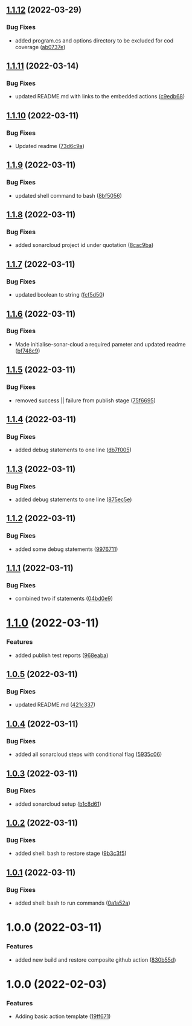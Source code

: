 ## [1.1.12](https://github.com/awazevr/oneconnect-build-and-restore/compare/v1.1.11...v1.1.12) (2022-03-29)


### Bug Fixes

* added program.cs and options directory to be excluded for cod coverage ([ab0737e](https://github.com/awazevr/oneconnect-build-and-restore/commit/ab0737e6e11bf5579bb46f6ee4351413bfe3eae3))

## [1.1.11](https://github.com/awazevr/oneconnect-build-and-restore/compare/v1.1.10...v1.1.11) (2022-03-14)


### Bug Fixes

* updated README.md with links to the embedded actions ([c9edb68](https://github.com/awazevr/oneconnect-build-and-restore/commit/c9edb686740549c8f08d83331861fdc5bc8c75f6))

## [1.1.10](https://github.com/awazevr/oneconnect-build-and-restore/compare/v1.1.9...v1.1.10) (2022-03-11)


### Bug Fixes

* Updated readme ([73d6c9a](https://github.com/awazevr/oneconnect-build-and-restore/commit/73d6c9ae83e00cbd2222ed30e85d06281d071b4d))

## [1.1.9](https://github.com/awazevr/oneconnect-build-and-restore/compare/v1.1.8...v1.1.9) (2022-03-11)


### Bug Fixes

* updated shell command to bash ([8bf5056](https://github.com/awazevr/oneconnect-build-and-restore/commit/8bf5056ee3535381f46f0ebc370367396dbf36a6))

## [1.1.8](https://github.com/awazevr/oneconnect-build-and-restore/compare/v1.1.7...v1.1.8) (2022-03-11)


### Bug Fixes

* added sonarcloud project id under quotation ([8cac9ba](https://github.com/awazevr/oneconnect-build-and-restore/commit/8cac9ba0f1f6d154531a72de8d41d4514401645d))

## [1.1.7](https://github.com/awazevr/oneconnect-build-and-restore/compare/v1.1.6...v1.1.7) (2022-03-11)


### Bug Fixes

* updated boolean to string ([fcf5d50](https://github.com/awazevr/oneconnect-build-and-restore/commit/fcf5d509165c2e5999bfdef4b333d5b27026c1dc))

## [1.1.6](https://github.com/awazevr/oneconnect-build-and-restore/compare/v1.1.5...v1.1.6) (2022-03-11)


### Bug Fixes

* Made initialise-sonar-cloud a required pameter and updated readme ([bf748c9](https://github.com/awazevr/oneconnect-build-and-restore/commit/bf748c9f4ea986746ce846fb69d2af1ba6affec3))

## [1.1.5](https://github.com/awazevr/oneconnect-build-and-restore/compare/v1.1.4...v1.1.5) (2022-03-11)


### Bug Fixes

* removed success || failure from publish stage ([75f6695](https://github.com/awazevr/oneconnect-build-and-restore/commit/75f669531758fea63882640e4186888c92086038))

## [1.1.4](https://github.com/awazevr/oneconnect-build-and-restore/compare/v1.1.3...v1.1.4) (2022-03-11)


### Bug Fixes

* added debug statements to one line ([db7f005](https://github.com/awazevr/oneconnect-build-and-restore/commit/db7f00533b8457c4c6f7ea7f2c918cae6c025fa1))

## [1.1.3](https://github.com/awazevr/oneconnect-build-and-restore/compare/v1.1.2...v1.1.3) (2022-03-11)


### Bug Fixes

* added debug statements to one line ([875ec5e](https://github.com/awazevr/oneconnect-build-and-restore/commit/875ec5e1f6b7e530881de925dd762d5c50d3b468))

## [1.1.2](https://github.com/awazevr/oneconnect-build-and-restore/compare/v1.1.1...v1.1.2) (2022-03-11)


### Bug Fixes

* added some debug statements ([9976711](https://github.com/awazevr/oneconnect-build-and-restore/commit/997671177a1de7267d2381516f96ee014e793a59))

## [1.1.1](https://github.com/awazevr/oneconnect-build-and-restore/compare/v1.1.0...v1.1.1) (2022-03-11)


### Bug Fixes

* combined two if statements ([04bd0e9](https://github.com/awazevr/oneconnect-build-and-restore/commit/04bd0e9482854c84578118e7334a0431a0480c86))

# [1.1.0](https://github.com/awazevr/oneconnect-build-and-restore/compare/v1.0.5...v1.1.0) (2022-03-11)


### Features

* added publish test reports ([968eaba](https://github.com/awazevr/oneconnect-build-and-restore/commit/968eaba65dd6702817988361f12341aee6952d43))

## [1.0.5](https://github.com/awazevr/oneconnect-build-and-restore/compare/v1.0.4...v1.0.5) (2022-03-11)


### Bug Fixes

* updated README.md ([421c337](https://github.com/awazevr/oneconnect-build-and-restore/commit/421c337643221f20b0a7cb2b1fd50c759654ed7e))

## [1.0.4](https://github.com/awazevr/oneconnect-build-and-restore/compare/v1.0.3...v1.0.4) (2022-03-11)


### Bug Fixes

* added all sonarcloud steps with conditional flag ([5935c06](https://github.com/awazevr/oneconnect-build-and-restore/commit/5935c06fbda44229644d645305fade0390261192))

## [1.0.3](https://github.com/awazevr/oneconnect-build-and-restore/compare/v1.0.2...v1.0.3) (2022-03-11)


### Bug Fixes

* added sonarcloud setup ([b1c8d61](https://github.com/awazevr/oneconnect-build-and-restore/commit/b1c8d61582fc72420b9f40b977a4940b0dc1fffe))

## [1.0.2](https://github.com/awazevr/oneconnect-build-and-restore/compare/v1.0.1...v1.0.2) (2022-03-11)


### Bug Fixes

* added shell: bash to restore stage ([9b3c3f5](https://github.com/awazevr/oneconnect-build-and-restore/commit/9b3c3f504cf0c828bf282e4985c628fd8f25e9a9))

## [1.0.1](https://github.com/awazevr/oneconnect-build-and-restore/compare/v1.0.0...v1.0.1) (2022-03-11)


### Bug Fixes

* added shell: bash to run commands ([0a1a52a](https://github.com/awazevr/oneconnect-build-and-restore/commit/0a1a52a408f3808f1526c995cff53f38826cc5b7))

# 1.0.0 (2022-03-11)


### Features

* added new build and restore composite github action ([830b55d](https://github.com/awazevr/oneconnect-build-and-restore/commit/830b55d14a6192d606ab3887776de1b7e8a27e2a))

# 1.0.0 (2022-02-03)


### Features

* Adding basic action template ([19ff671](https://github.com/awazevr/basic-action-template/commit/19ff67196f8973a3b1fb181a9909101d013eda86))
